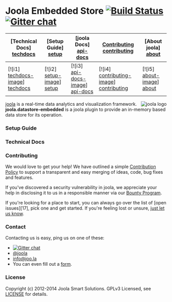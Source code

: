# Joola Embedded Store [![Build Status][3]][4] [![Gitter chat](https://badges.gitter.im/joola/joola.png)](https://gitter.im/joola)

| **[Technical Docs] [techdocs]**     | **[Setup Guide] [setup]**     | **[joola Docs] [api-docs]**           | **[Contributing] [contributing]**           | **[About joola] [about]**     |
|-------------------------------------|-------------------------------|-----------------------------------|---------------------------------------------|-------------------------------------|
| [![i1] [techdocs-image]] [techdocs] | [![i2] [setup-image]] [setup] | [![i3] [api-docs-image]] [api-docs] | [![i4] [contributing-image]] [contributing] | [![i5] [about-image]] [about] |

<img src="https://joo.la/img/logo-profile.png" alt="joola logo" title="joola" align="right" />

[joola][22] is a real-time data analytics and visualization framework.
**joola.datastore-embedded** is a joola plugin to provide an in-memory based data store for its operation.

### Setup Guide


### Technical Docs



### Contributing
We would love to get your help! We have outlined a simple [Contribution Policy][18] to support a transparent and easy merging
of ideas, code, bug fixes and features.

If you've discovered a security vulnerability in joola, we appreciate your help in disclosing it to us in a responsible manner via our [Bounty Program](https://hackerone.com/joola-io).

If you're looking for a place to start, you can always go over the list of [open issues][17], pick one and get started.
If you're feeling lost or unsure, [just let us know](#Contact).

### Contact
Contacting us is easy, ping us on one of these:

- [![Gitter chat](https://badges.gitter.im/joola/joola.png)](https://gitter.im/joola)
- [@joola][19]
- [info@joo.la][20]
- You can even fill out a [form][21].

### License
Copyright (c) 2012-2014 Joola Smart Solutions. GPLv3 Licensed, see [LICENSE][24] for details.


[1]: https://coveralls.io/repos/joola/joola.datastore-embedded/badge.png?branch=develop
[2]: https://coveralls.io/r/joola/joola.datastore-embedded?branch=develop
[3]: https://travis-ci.org/joola/joola.datastore-embedded.png?branch=develop
[4]: https://travis-ci.org/joola/joola.datastore-embedded?branch=develop
[14]: https://github.com/joola/joola
[15]: http://nodejs.org
[16]: http://serverfault.com/
[18]: https://github.com/joola/joola/blob/master/CONTRIBUTING.md
[19]: http://twitter.com/getjoola
[20]: mailto://info@joo.la
[21]: http://joo.la/#contact
[22]: http://joola/
[24]: https://github.com/joola/joola/blob/master/LICENSE.md

[architecture-doc]: https://github.com/joola/joola/wiki/Technical-architecture
[talk-to-us]: https://github.com/joola/joola/wiki/Talk-to-us

[about-image]: https://raw.github.com/joola/joola/develop/docs/images/about.png
[techdocs-image]: https://raw.github.com/joola/joola/develop/docs/images/techdocs.png
[setup-image]: https://raw.github.com/joola/joola/develop/docs/images/setup.png
[api-docs-image]: https://raw.github.com/joola/joola/develop/docs/images/roadmap.png
[contributing-image]: https://raw.github.com/joola/joola/develop/docs/images/contributing.png

[about]: https://github.com/joola/joola/wiki/joola-overview
[techdocs]: https://github.com/joola/joola/wiki/Technical-documentation
[setup]: https://github.com/joola/joola/wiki/Setting-up-joola
[api-docs]: http://docs.joola.apiary.io/
[contributing]: https://github.com/joola/joola/wiki/Contributing
